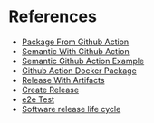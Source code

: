 References
==========
- [Package From Github Action](https://snyk.io/blog/managing-node-js-docker-images-in-github-packages-using-github-actions/)
- [Semantic With Github Action](https://semantic-release.gitbook.io/semantic-release/recipes/ci-configurations/github-actions)
- [Semantic Github Action Example](https://svdoscience.com/2020-10-31/versioning-with-semantic-release)
- [Github Action Docker Package](https://docs.github.com/en/packages/managing-github-packages-using-github-actions-workflows/publishing-and-installing-a-package-with-github-actions)
- [Release With Artifacts](https://trstringer.com/github-actions-create-release-upload-artifacts/)
- [Create Release](https://github.com/marketplace/actions/create-release)
- [e2e Test](https://medium.com/tomorrowapp/running-end-to-end-tests-with-github-actions-d45b70c032e6)
- [Software release life cycle](https://en.wikipedia.org/wiki/Software_release_life_cycle)